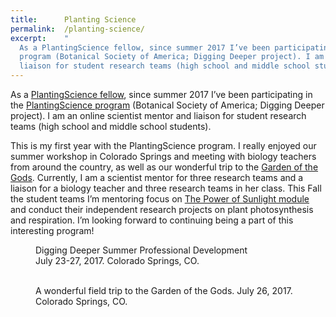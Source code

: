 ```yaml
---
title:      Planting Science 
permalink:  /planting-science/
excerpt:    "
  As a PlantingScience fellow, since summer 2017 I’ve been participating in the PlantingScience
  program (Botanical Society of America; Digging Deeper project). I am an online scientist mentor and
  liaison for student research teams (high school and middle school students)."
---
```


As a <a href="https://plantingscience.org/members/5520/profile">PlantingScience fellow</a>, since
summer 2017 I’ve been participating in the <a href="https://plantingscience.org/">PlantingScience
program</a> (Botanical Society of America; Digging Deeper project). I am an online scientist mentor
and liaison for student research teams (high school and middle school students).

This is my first year with the PlantingScience program. I really enjoyed our summer workshop in
Colorado Springs and meeting with biology teachers from around the country, as well as our wonderful
trip to the <a href="http://www.gardenofgods.com/">Garden of the Gods</a>. Currently, I am a
scientist mentor for three research teams and a liaison for a biology teacher and three research
teams in her class. This Fall the student teams I’m mentoring focus on <a
href="https://plantingscience.org/posinformation">The Power of Sunlight module</a> and conduct their
independent research projects on plant photosynthesis and respiration. I’m looking forward to
continuing being a part of this interesting program!

<figure class="text-center">
  <img class="ic4f-mtrig ic4f-zoomin figure-img img-fluid ic4f-max-height-md"
       src="{{ '/assets/content/misc/plantingscience1.jpg' | relative_url }}" alt="">
       <figcaption class="figure-caption">Digging Deeper Summer Professional Development<br>
    July 23-27, 2017. Colorado Springs, CO.
  </figcaption>
</figure>

<figure class="text-center"> 
  <img alt="" 
    class="ic4f-mtrig ic4f-zoomin figure-img img-fluid ic4f-max-height-md"
    src="{{ '/assets/content/misc/plantingscience2-s.jpg' | relative_url }}" alt="">
  <img 
    class="ic4f-mtrig ic4f-zoomin figure-img img-fluid ic4f-max-height-md"
    src="{{ '/assets/content/misc/plantingscience3-s.jpg' | relative_url }}" alt="">
  <figcaption class="figure-caption">A wonderful field trip to the Garden of the Gods. July 26, 2017. Colorado Springs, CO.</figcaption>
</figure>
